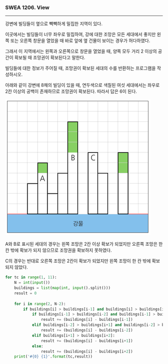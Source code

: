 ### SWEA 1206. View

---

강변에 빌딩들이 옆으로 빽빽하게 밀집한 지역이 있다.

이곳에서는 빌딩들이 너무 좌우로 밀집하여, 강에 대한 조망은 모든 세대에서 좋지만 왼쪽 또는 오른쪽 창문을 열었을 때 바로 앞에 옆 건물이 보이는 경우가 허다하였다.

그래서 이 지역에서는 왼쪽과 오른쪽으로 창문을 열었을 때, 양쪽 모두 거리 2 이상의 공간이 확보될 때 조망권이 확보된다고 말한다.

빌딩들에 대한 정보가 주어질 때, 조망권이 확보된 세대의 수를 반환하는 프로그램을 작성하시오.

아래와 같이 강변에 8채의 빌딩이 있을 때, 연두색으로 색칠된 여섯 세대에서는 좌우로 2칸 이상의 공백이 존재하므로 조망권이 확보된다. 따라서 답은 6이 된다.

![7](./images/7.PNG)

A와 B로 표시된 세대의 경우는 왼쪽 조망은 2칸 이상 확보가 되었지만 오른쪽 조망은 한 칸 밖에 확보가 되지 않으므로 조망권을 확보하지 못하였다.

C의 경우는 반대로 오른쪽 조망은 2칸이 확보가 되었지만 왼쪽 조망이 한 칸 밖에 확보되지 않았다.

```python
for tc in range(1, 11):
    N = int(input())
    buildings = list(map(int, input().split()))
    result = 0

    for i in range(2, N-2):
        if buildings[i] > buildings[i-1] and buildings[i] > buildings[i-2] and buildings[i] >buildings[i+1] and buildings[i] > buildings[i+2]:
            if buildings[i-1] > buildings[i-2] and buildings[i-1] > buildings[i+1] and buildings[i-1] > buildings[i+2]:
                result += (buildings[i] - buildings[i-1])
            elif buildings[i-2] > buildings[i+1] and buildings[i-2] > buildings[i+2]:
                result += (buildings[i] - buildings[i-2])
            elif buildings[i+1] > buildings[i+2]:
                result += (buildings[i] - buildings[i+1])
            else:
                result += (buildings[i] - buildings[i+2])
    print('#{0} {1}'.format(tc,result))
```

